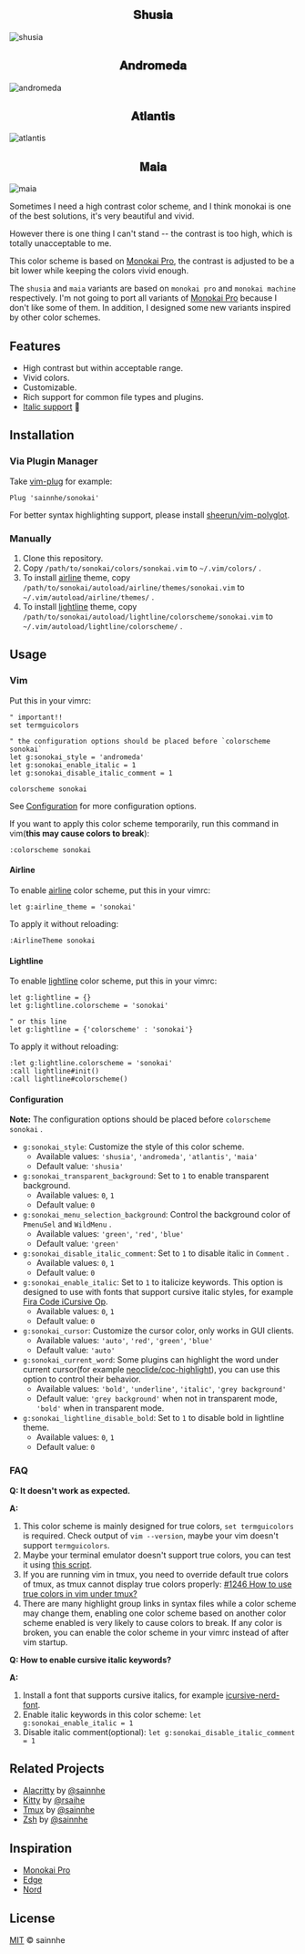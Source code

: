 <h2 align="center">
𝐒𝐡𝐮𝐬𝐢𝐚
</h2>

![shusia](https://user-images.githubusercontent.com/37491630/74803125-bd8e0600-52d3-11ea-824e-842da1c20180.png)

<h2 align="center">
𝐀𝐧𝐝𝐫𝐨𝐦𝐞𝐝𝐚
</h2>

![andromeda](https://user-images.githubusercontent.com/37491630/74803129-bf57c980-52d3-11ea-9393-1892b80f5e9c.png)

<h2 align="center">
𝐀𝐭𝐥𝐚𝐧𝐭𝐢𝐬
</h2>

![atlantis](https://user-images.githubusercontent.com/37491630/74803131-c1218d00-52d3-11ea-80da-de2901bc4f84.png)

<h2 align="center">
𝐌𝐚𝐢𝐚
</h2>

![maia](https://user-images.githubusercontent.com/37491630/74803138-c383e700-52d3-11ea-85a0-7f814fa81f61.png)

Sometimes I need a high contrast color scheme, and I think monokai is one of the best solutions, it's very beautiful and vivid.

However there is one thing I can't stand -- the contrast is too high, which is totally unacceptable to me.

This color scheme is based on [Monokai Pro](https://monokai.pro/vscode), the contrast is adjusted to be a bit lower while keeping the colors vivid enough.

The `shusia` and `maia` variants are based on `monokai pro` and `monokai machine` respectively. I'm not going to port all variants of [Monokai Pro](https://monokai.pro/vscode) because I don't like some of them. In addition, I designed some new variants inspired by other color schemes.

## Features

- High contrast but within acceptable range.
- Vivid colors.
- Customizable.
- Rich support for common file types and plugins.
- [Italic support](https://github.com/sainnhe/icursive-nerd-font) 🎉

## Installation

### Via Plugin Manager

Take [vim-plug](https://github.com/junegunn/vim-plug) for example:

```vim
Plug 'sainnhe/sonokai'
```

For better syntax highlighting support, please install [sheerun/vim-polyglot](https://github.com/sheerun/vim-polyglot).

### Manually

1. Clone this repository.
2. Copy `/path/to/sonokai/colors/sonokai.vim` to `~/.vim/colors/` .
3. To install [airline](https://github.com/vim-airline/vim-airline) theme, copy `/path/to/sonokai/autoload/airline/themes/sonokai.vim` to `~/.vim/autoload/airline/themes/` .
4. To install [lightline](https://github.com/itchyny/lightline.vim) theme, copy `/path/to/sonokai/autoload/lightline/colorscheme/sonokai.vim` to `~/.vim/autoload/lightline/colorscheme/` .

## Usage

### Vim

Put this in your vimrc:

```vim
" important!!
set termguicolors

" the configuration options should be placed before `colorscheme sonokai`
let g:sonokai_style = 'andromeda'
let g:sonokai_enable_italic = 1
let g:sonokai_disable_italic_comment = 1

colorscheme sonokai
```

See [Configuration](https://github.com/sainnhe/sonokai#configuration) for more configuration options.

If you want to apply this color scheme temporarily, run this command in vim(**this may cause colors to break**):

```vim
:colorscheme sonokai
```

#### Airline

To enable [airline](https://github.com/vim-airline/vim-airline) color scheme, put this in your vimrc:

```vim
let g:airline_theme = 'sonokai'
```

To apply it without reloading:

```vim
:AirlineTheme sonokai
```

#### Lightline

To enable [lightline](https://github.com/itchyny/lightline.vim) color scheme, put this in your vimrc:

```vim
let g:lightline = {}
let g:lightline.colorscheme = 'sonokai'

" or this line
let g:lightline = {'colorscheme' : 'sonokai'}
```

To apply it without reloading:

```vim
:let g:lightline.colorscheme = 'sonokai'
:call lightline#init()
:call lightline#colorscheme()
```

#### Configuration

**Note:** The configuration options should be placed before `colorscheme sonokai` .

- `g:sonokai_style`: Customize the style of this color scheme.
  - Available values: `'shusia'`, `'andromeda'`, `'atlantis'`, `'maia'`
  - Default value: `'shusia'`
- `g:sonokai_transparent_background`: Set to `1` to enable transparent background.
  - Available values: `0`, `1`
  - Default value: `0`
- `g:sonokai_menu_selection_background`: Control the background color of `PmenuSel` and `WildMenu` .
  - Available values: `'green'`, `'red'`, `'blue'`
  - Default value: `'green'`
- `g:sonokai_disable_italic_comment`: Set to `1` to disable italic in `Comment` .
  - Available values: `0`, `1`
  - Default value: `0`
- `g:sonokai_enable_italic`: Set to `1` to italicize keywords. This option is designed to use with fonts that support cursive italic styles, for example [Fira Code iCursive Op](https://github.com/sainnhe/icursive-nerd-font).
  - Available values: `0`, `1`
  - Default value: `0`
- `g:sonokai_cursor`: Customize the cursor color, only works in GUI clients.
  - Available values: `'auto'`, `'red'`, `'green'`, `'blue'`
  - Default value: `'auto'`
- `g:sonokai_current_word`: Some plugins can highlight the word under current cursor(for example [neoclide/coc-highlight](https://github.com/neoclide/coc-highlight)), you can use this option to control their behavior.
  - Available values: `'bold'`, `'underline'`, `'italic'`, `'grey background'`
  - Default value: `'grey background'` when not in transparent mode, `'bold'` when in transparent mode.
- `g:sonokai_lightline_disable_bold`: Set to `1` to disable bold in lightline theme.
  - Available values: `0`, `1`
  - Default value: `0`

### FAQ

**Q: It doesn't work as expected.**

**A:**

1. This color scheme is mainly designed for true colors, `set termguicolors` is required. Check output of `vim --version`, maybe your vim doesn't support `termguicolors`.
2. Maybe your terminal emulator doesn't support true colors, you can test it using [this script](https://unix.stackexchange.com/questions/404414/print-true-color-24-bit-test-pattern).
3. If you are running vim in tmux, you need to override default true colors of tmux, as tmux cannot display true colors properly: [#1246 How to use true colors in vim under tmux?](https://github.com/tmux/tmux/issues/1246)
4. There are many highlight group links in syntax files while a color scheme may change them, enabling one color scheme based on another color scheme enabled is very likely to cause colors to break. If any color is broken, you can enable the color scheme in your vimrc instead of after vim startup.

**Q: How to enable cursive italic keywords?**

**A:**

1. Install a font that supports cursive italics, for example [icursive-nerd-font](https://github.com/sainnhe/icursive-nerd-font).
2. Enable italic keywords in this color scheme: `let g:sonokai_enable_italic = 1`
3. Disable italic comment(optional): `let g:sonokai_disable_italic_comment = 1`

## Related Projects

- [Alacritty](./alacritty/README.md) by [@sainnhe](https://github.com/sainnhe)
- [Kitty](https://github.com/rsaihe/sonokai-kitty) by [@rsaihe](https://github.com/rsaihe)
- [Tmux](https://gist.github.com/sainnhe/b8240bc047313fd6185bb8052df5a8fb) by [@sainnhe](https://github.com/sainnhe)
- [Zsh](./zsh/README.md) by [@sainnhe](https://github.com/sainnhe)

## Inspiration

- [Monokai Pro](https://monokai.pro/vscode)
- [Edge](https://github.com/sainnhe/edge)
- [Nord](https://www.nordtheme.com)

## License

[MIT](./LICENSE) © sainnhe
